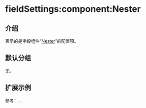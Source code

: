 # fieldSettings:component:Nester

## 介绍

表示的是字段组件“[Nester](https://docs-cn.nocobase.com/handbook/ui/fields/association-field#%E5%AD%90%E8%A1%A8%E5%8D%95)”的配置项。

## 默认分组

无。

## 扩展示例

参考：...
